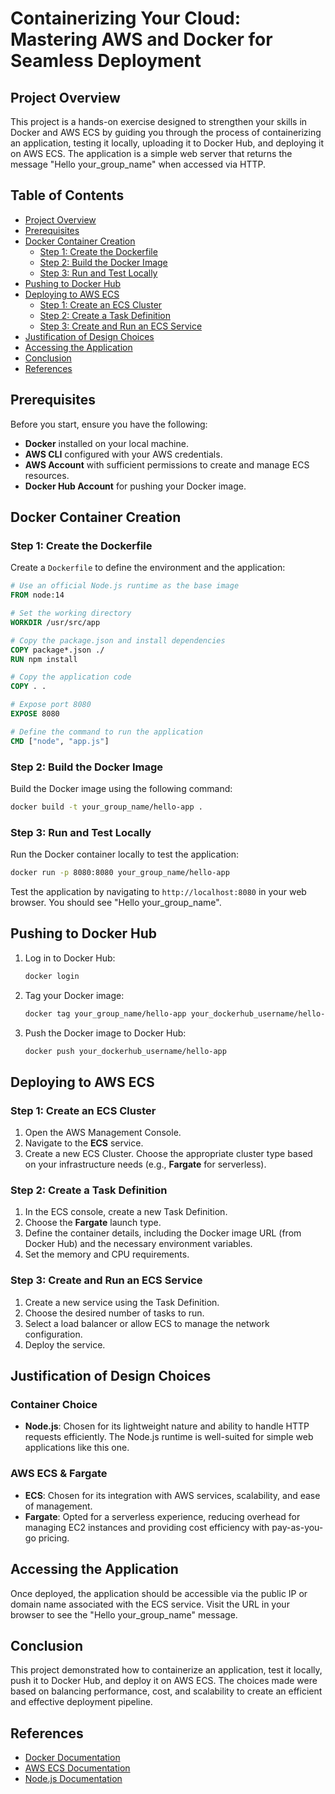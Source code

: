# Containerizing Your Cloud: Mastering AWS and Docker for Seamless Deployment

## Project Overview

This project is a hands-on exercise designed to strengthen your skills in Docker and AWS ECS by guiding you through the process of containerizing an application, testing it locally, uploading it to Docker Hub, and deploying it on AWS ECS. The application is a simple web server that returns the message "Hello your_group_name" when accessed via HTTP.

## Table of Contents

- [Project Overview](#project-overview)
- [Prerequisites](#prerequisites)
- [Docker Container Creation](#docker-container-creation)
  - [Step 1: Create the Dockerfile](#step-1-create-the-dockerfile)
  - [Step 2: Build the Docker Image](#step-2-build-the-docker-image)
  - [Step 3: Run and Test Locally](#step-3-run-and-test-locally)
- [Pushing to Docker Hub](#pushing-to-docker-hub)
- [Deploying to AWS ECS](#deploying-to-aws-ecs)
  - [Step 1: Create an ECS Cluster](#step-1-create-an-ecs-cluster)
  - [Step 2: Create a Task Definition](#step-2-create-a-task-definition)
  - [Step 3: Create and Run an ECS Service](#step-3-create-and-run-an-ecs-service)
- [Justification of Design Choices](#justification-of-design-choices)
- [Accessing the Application](#accessing-the-application)
- [Conclusion](#conclusion)
- [References](#references)

## Prerequisites

Before you start, ensure you have the following:

- **Docker** installed on your local machine.
- **AWS CLI** configured with your AWS credentials.
- **AWS Account** with sufficient permissions to create and manage ECS resources.
- **Docker Hub Account** for pushing your Docker image.

## Docker Container Creation

### Step 1: Create the Dockerfile

Create a `Dockerfile` to define the environment and the application:

```dockerfile
# Use an official Node.js runtime as the base image
FROM node:14

# Set the working directory
WORKDIR /usr/src/app

# Copy the package.json and install dependencies
COPY package*.json ./
RUN npm install

# Copy the application code
COPY . .

# Expose port 8080
EXPOSE 8080

# Define the command to run the application
CMD ["node", "app.js"]
```

### Step 2: Build the Docker Image

Build the Docker image using the following command:

```bash
docker build -t your_group_name/hello-app .
```

### Step 3: Run and Test Locally

Run the Docker container locally to test the application:

```bash
docker run -p 8080:8080 your_group_name/hello-app
```

Test the application by navigating to `http://localhost:8080` in your web browser. You should see "Hello your_group_name".

## Pushing to Docker Hub

1. Log in to Docker Hub:

   ```bash
   docker login
   ```

2. Tag your Docker image:

   ```bash
   docker tag your_group_name/hello-app your_dockerhub_username/hello-app
   ```

3. Push the Docker image to Docker Hub:

   ```bash
   docker push your_dockerhub_username/hello-app
   ```

## Deploying to AWS ECS

### Step 1: Create an ECS Cluster

1. Open the AWS Management Console.
2. Navigate to the **ECS** service.
3. Create a new ECS Cluster. Choose the appropriate cluster type based on your infrastructure needs (e.g., **Fargate** for serverless).

### Step 2: Create a Task Definition

1. In the ECS console, create a new Task Definition.
2. Choose the **Fargate** launch type.
3. Define the container details, including the Docker image URL (from Docker Hub) and the necessary environment variables.
4. Set the memory and CPU requirements.

### Step 3: Create and Run an ECS Service

1. Create a new service using the Task Definition.
2. Choose the desired number of tasks to run.
3. Select a load balancer or allow ECS to manage the network configuration.
4. Deploy the service.

## Justification of Design Choices

### Container Choice

- **Node.js**: Chosen for its lightweight nature and ability to handle HTTP requests efficiently. The Node.js runtime is well-suited for simple web applications like this one.

### AWS ECS & Fargate

- **ECS**: Chosen for its integration with AWS services, scalability, and ease of management.
- **Fargate**: Opted for a serverless experience, reducing overhead for managing EC2 instances and providing cost efficiency with pay-as-you-go pricing.

## Accessing the Application

Once deployed, the application should be accessible via the public IP or domain name associated with the ECS service. Visit the URL in your browser to see the "Hello your_group_name" message.

## Conclusion

This project demonstrated how to containerize an application, test it locally, push it to Docker Hub, and deploy it on AWS ECS. The choices made were based on balancing performance, cost, and scalability to create an efficient and effective deployment pipeline.

## References

- [Docker Documentation](https://docs.docker.com/)
- [AWS ECS Documentation](https://docs.aws.amazon.com/ecs/)
- [Node.js Documentation](https://nodejs.org/en/docs/)

